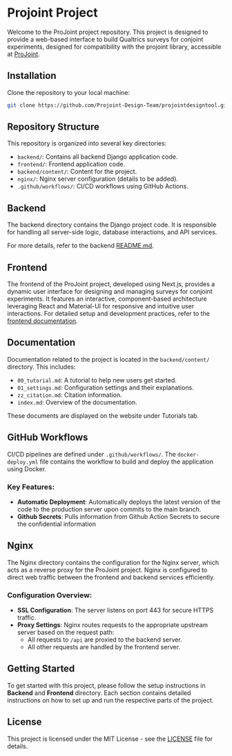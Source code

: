 # Projoint Project

Welcome to the ProJoint project repository. This project is designed to provide a web-based interface to build Qualtrics surveys for conjoint experiments, designed for compatibility with the projoint library, accessible at [ProJoint](https://projoint.abudhabi.nyu.edu/).

## Installation

Clone the repository to your local machine:

```bash
git clone https://github.com/Projoint-Design-Team/projointdesigntool.git
```

## Repository Structure

This repository is organized into several key directories:

- `backend/`: Contains all backend Django application code.
- `frontend/`: Frontend application code.
- `backend/content/`: Content for the project.
- `nginx/`: Nginx server configuration (details to be added).
- `.github/workflows/`: CI/CD workflows using GitHub Actions.

## Backend

The backend directory contains the Django project code. It is responsible for handling all server-side logic, database interactions, and API services.

For more details, refer to the backend [README.md](backend/README.md).

## Frontend

The frontend of the ProJoint project, developed using Next.js, provides a dynamic user interface for designing and managing surveys for conjoint experiments. It features an interactive, component-based architecture leveraging React and Material-UI for responsive and intuitive user interactions. For detailed setup and development practices, refer to the [frontend documentation](frontend/README.md).

## Documentation

Documentation related to the project is located in the `backend/content/` directory. This includes:

- `00_tutorial.md`: A tutorial to help new users get started.
- `01_settings.md`: Configuration settings and their explanations.
- `zz_citation.md`: Citation information.
- `index.md`: Overview of the documentation.

These documents are displayed on the website under Tutorials tab.

## GitHub Workflows

CI/CD pipelines are defined under `.github/workflows/`. The `docker-deploy.yml` file contains the workflow to build and deploy the application using Docker.

### Key Features:

- **Automatic Deployment**: Automatically deploys the latest version of the code to the production server upon commits to the main branch.
- **Github Secrets**: Pulls information from Github Action Secrets to secure the confidential information

## Nginx

The Nginx directory contains the configuration for the Nginx server, which acts as a reverse proxy for the ProJoint project. Nginx is configured to direct web traffic between the frontend and backend services efficiently.

### Configuration Overview:

- **SSL Configuration**: The server listens on port 443 for secure HTTPS traffic.
- **Proxy Settings**: Nginx routes requests to the appropriate upstream server based on the request path:
  - All requests to `/api` are proxied to the backend server.
  - All other requests are handled by the frontend server.

## Getting Started

To get started with this project, please follow the setup instructions in **Backend** and **Frontend** directory. Each section contains detailed instructions on how to set up and run the respective parts of the project.

## License

This project is licensed under the MIT License - see the [LICENSE](LICENSE) file for details.
